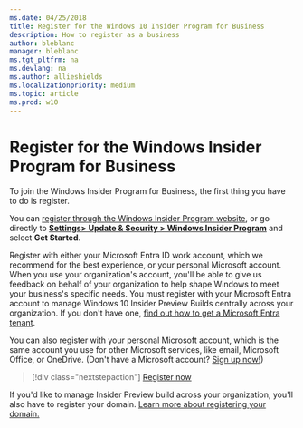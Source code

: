 ```yaml
---
ms.date: 04/25/2018
title: Register for the Windows 10 Insider Program for Business
description: How to register as a business
author: bleblanc
manager: bleblanc
ms.tgt_pltfrm: na
ms.devlang: na
ms.author: allieshields
ms.localizationpriority: medium
ms.topic: article
ms.prod: w10
---
```


# Register for the Windows Insider Program for Business
To join the Windows Insider Program for Business, the first thing you have to do is register.

You can [register through the Windows Insider Program website](https://insider.windows.com/en-us/for-business-getting-started), or go directly to **[Settings> Update & Security > Windows Insider Program](https://aka.ms/WIPSettings)** and select **Get Started**.

Register with either your Microsoft Entra ID work account, which we recommend for the best experience, or your personal Microsoft account. When you use your organization's account, you'll be able to give us feedback on behalf of your organization to help shape Windows to meet your business's specific needs. You must register with your Microsoft Entra account to manage Windows 10 Insider Preview Builds centrally across your organization. If you don't have one, [find out how to get a Microsoft Entra tenant](/azure/active-directory/develop/active-directory-howto-tenant).

You can also register with your personal Microsoft account, which is the same account you use for other Microsoft services, like email, Microsoft Office, or OneDrive. (Don't have a Microsoft account? [Sign up now!](https://account.microsoft.com/account))

> [!div class="nextstepaction"]
> [Register now](https://insider.windows.com/register)

If you'd like to manage Insider Preview build across your organization, you'll also have to register your domain. [Learn more about registering your domain.](./manage-builds.md)
